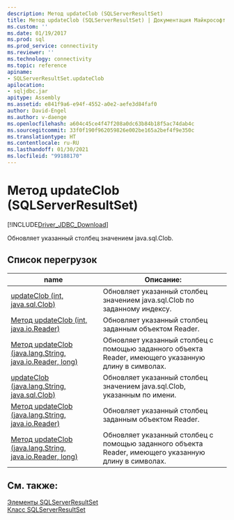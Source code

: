 ```yaml
---
description: Метод updateClob (SQLServerResultSet)
title: Метод updateClob (SQLServerResultSet) | Документация Майкрософт
ms.custom: ''
ms.date: 01/19/2017
ms.prod: sql
ms.prod_service: connectivity
ms.reviewer: ''
ms.technology: connectivity
ms.topic: reference
apiname:
- SQLServerResultSet.updateClob
apilocation:
- sqljdbc.jar
apitype: Assembly
ms.assetid: e841f9a6-e94f-4552-a0e2-aefe3d84faf0
author: David-Engel
ms.author: v-daenge
ms.openlocfilehash: a604c45ce4f47f208a0dc63b84b18f5ac74dab4c
ms.sourcegitcommit: 33f0f190f962059826e002be165a2bef4f9e350c
ms.translationtype: HT
ms.contentlocale: ru-RU
ms.lasthandoff: 01/30/2021
ms.locfileid: "99188170"
---
```

# <a name="updateclob-method-sqlserverresultset"></a>Метод updateClob (SQLServerResultSet)
[!INCLUDE[Driver_JDBC_Download](../../../includes/driver_jdbc_download.md)]

  Обновляет указанный столбец значением java.sql.Clob.  
  
## <a name="overload-list"></a>Список перегрузок  
  
|name|Описание:|  
|----------|-----------------|  
|[updateClob (int, java.sql.Clob)](../../../connect/jdbc/reference/updateclob-method-int-java-sql-clob.md)|Обновляет указанный столбец значением java.sql.Clob по заданному индексу.|  
|[Метод updateClob (int, java.io.Reader)](../../../connect/jdbc/reference/updateclob-method-int-java-io-reader.md)|Обновляет указанный столбец заданным объектом Reader.|  
|[Метод updateClob (java.lang.String, java.io.Reader, long)](../../../connect/jdbc/reference/updateclob-method-java-lang-string-java-io-reader-long.md)|Обновляет указанный столбец с помощью заданного объекта Reader, имеющего указанную длину в символах.|  
|[updateClob (java.lang.String, java.sql.Clob)](../../../connect/jdbc/reference/updateclob-method-java-lang-string-java-sql-clob.md)|Обновляет указанный столбец значением java.sql.Clob, указанным по имени.|  
|[Метод updateClob (java.lang.String, java.io.Reader)](../../../connect/jdbc/reference/updateclob-method-java-lang-string-java-io-reader.md)|Обновляет указанный столбец заданным объектом Reader.|  
|[Метод updateClob (java.lang.String, java.io.Reader, long)](../../../connect/jdbc/reference/updateclob-method-java-lang-string-java-io-reader-long.md)|Обновляет указанный столбец с помощью заданного объекта Reader, имеющего указанную длину в символах.|  
  
## <a name="see-also"></a>См. также:  
 [Элементы SQLServerResultSet](../../../connect/jdbc/reference/sqlserverresultset-members.md)   
 [Класс SQLServerResultSet](../../../connect/jdbc/reference/sqlserverresultset-class.md)  
  
  
